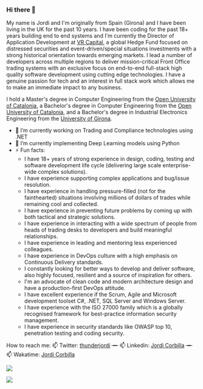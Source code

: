 ### Hi there 👋

My name is Jordi and I'm originally from Spain (Girona) and I have been living in the UK for the past 10 years. I have been coding for the past 18+ years building end to end systems and I'm currently the Director of Application Development at [VR Capital](http://www.uk.vr-capital.com/), a global Hedge Fund focused on distressed securities and event-driven/special situations investments with a strong historical orientation towards emerging markets. I lead a number of developers across multiple regions to deliver mission-critical Front Office trading systems with an exclusive focus on end-to-end full-stack high quality software development using cutting edge technologies. I have a genuine passion for tech and an interest in full stack work which allows me to make an immediate impact to any business.  

I hold a Master's degree in Computer Engineering from the [Open University of Catalonia](https://www.uoc.edu/portal/en/index.html), a Bachelor's degree in Computer Engineering from the [Open University of Catalonia](https://www.uoc.edu/portal/en/index.html), and a Bachelor's degree in Industrial Electronics Engineering from the [University of Girona](https://www.udg.edu/en/estudia/Oferta-formativa/Graus/Fitxes?IDE=1048&ID=3105G0309).

- 🔭 I’m currently working on Trading and Compliance technologies using .NET
- 🌱 I’m currently implementing Deep Learning models using Python
- ⚡ Fun facts:
  - I have 18+ years of strong experience in design, coding, testing and software development life cycle (delivering large scale enterprise-wide complex solutions).
  - I have experience supporting complex applications and bug/issue resolution.
  - I have experience in handling pressure-filled (not for the fainthearted) situations involving millions of dollars of trades while remaining cool and collected.
  - I have experience in preventing future problems by coming up with both tactical and strategic solutions.
  - I have experience in interacting with a wide spectrum of people from heads of trading desks to developers and build meaningful relationships.
  - I have experience in leading and mentoring less experienced colleagues.
  - I have experience in DevOps culture with a high emphasis on Continuous Delivery standards.
  - I constantly looking for better ways to develop and deliver software, also highly focused, resilient and a source of inspiration for others.
  - I'm an advocate of clean code and modern architecture design and have a production-first DevOps attitude.
  - I have excellent experience if the Scrum, Agile and Microsoft development toolset C#, .NET, SQL Server and Windows Server.
  - I have experience with the ISO 27000 family which is a globally recognised framework for best-practice information security management.
  - I have experience in security standards like OWASP top 10, penetration testing and coding security.

How to reach me:
📫 Twitter: [thunderjordi](https://twitter.com/thunderjordi) ╼╾ 📫 Linkedin: [Jordi Corbilla](https://www.linkedin.com/in/jordicollcorbilla/) ╼╾ 📫 Wakatime: [Jordi Corbilla](https://wakatime.com/@thunderjordi)

![](https://github-readme-stats.vercel.app/api?username=jordicorbilla&show_icons=true&title_color=fff&icon_color=79ff97&text_color=9f9f9f&bg_color=151515)

![](https://visitor-badge.glitch.me/badge?page_id=jordicorbilla.jordicorbilla)
<!--
**JordiCorbilla/JordiCorbilla** is a ✨ _special_ ✨ repository because its `README.md` (this file) appears on your GitHub profile.
![My github stats](https://github-readme-stats.vercel.app/api?username=jordicorbilla&show_icons=true)
Here are some ideas to get you started:

- 🔭 I’m currently working on ...
- 🌱 I’m currently learning ...
- 👯 I’m looking to collaborate on ...
- 🤔 I’m looking for help with ...
- 💬 Ask me about ...
- 📫 How to reach me: ...
- 😄 Pronouns: ...
- ⚡ Fun fact: ...
-->
